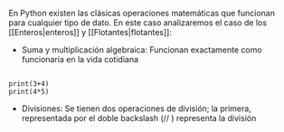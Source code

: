 
En Python existen las clásicas operaciones matemáticas que funcionan para cualquier tipo de dato. En este caso analizaremos el caso de los [[Enteros|enteros]] y [[Flotantes|flotantes]]: 

- Suma y multiplicación algebraica: Funcionan exactamente como funcionaría en la vida cotidiana 

```jupyter

print(3+4)
print(4*5)

```

- Divisiones: Se tienen dos operaciones de división; la primera, representada por el doble backslash ($//$ ) representa la división 